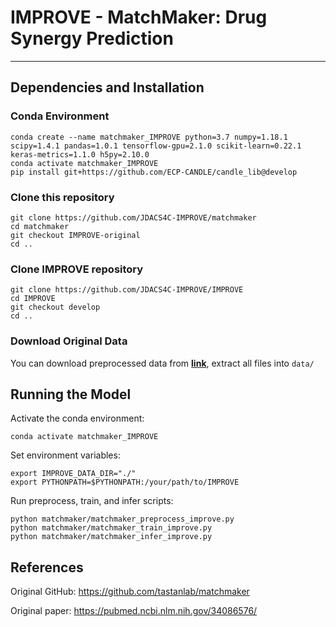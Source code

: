 # IMPROVE - MatchMaker: Drug Synergy Prediction

---
## Dependencies and Installation
### Conda Environment
```
conda create --name matchmaker_IMPROVE python=3.7 numpy=1.18.1 scipy=1.4.1 pandas=1.0.1 tensorflow-gpu=2.1.0 scikit-learn=0.22.1 keras-metrics=1.1.0 h5py=2.10.0
conda activate matchmaker_IMPROVE
pip install git+https://github.com/ECP-CANDLE/candle_lib@develop
```

### Clone this repository
```
git clone https://github.com/JDACS4C-IMPROVE/matchmaker
cd matchmaker
git checkout IMPROVE-original
cd ..
```

### Clone IMPROVE repository
```
git clone https://github.com/JDACS4C-IMPROVE/IMPROVE
cd IMPROVE
git checkout develop
cd ..
```

### Download Original Data
You can download preprocessed data from <a href="https://drive.google.com/open?id=1eQpwJKiIdMI0wTz_GEa285q0GHUr6wRe">**link**</a>, extract all files into `data/`


## Running the Model
Activate the conda environment:

```
conda activate matchmaker_IMPROVE
```

Set environment variables:
```
export IMPROVE_DATA_DIR="./"
export PYTHONPATH=$PYTHONPATH:/your/path/to/IMPROVE
```

Run preprocess, train, and infer scripts:
```
python matchmaker/matchmaker_preprocess_improve.py
python matchmaker/matchmaker_train_improve.py
python matchmaker/matchmaker_infer_improve.py
```



## References
Original GitHub: https://github.com/tastanlab/matchmaker

Original paper: https://pubmed.ncbi.nlm.nih.gov/34086576/
